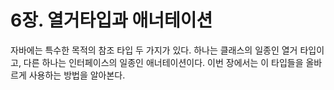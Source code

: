 # 6장. 열거타입과 애너테이션

자바에는 특수한 목적의 참조 타입 두 가지가 있다. 하나는 클래스의 일종인 열거 타입이고, 다른 하나는 인터페이스의 일종인 애너테이션이다. 이번 장에서는 이 타입들을 올바르게 사용하는 방법을 알아본다.&#x20;

